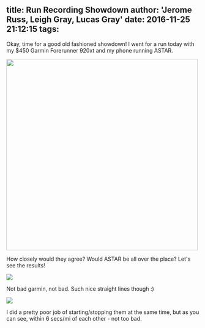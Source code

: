 title: Run Recording Showdown
author: 'Jerome Russ, Leigh Gray, Lucas Gray'
date: 2016-11-25 21:12:15
tags:
---
Okay, time for a good old fashioned showdown!  I went for a run today with my $450 Garmin Forerunner 920xt and my phone running ASTAR.  

<img src="/img/selfie.jpg" width="500"/>

How closely would they agree?  Would ASTAR be all over the place?  Let's see the results!

![](/img/garmin-connect.png)

Not bad garmin, not bad.  Such nice straight lines though :) 

![](/img/route-test.png)

I did a pretty poor job of starting/stopping them at the same time, but as you can see, within 6 secs/mi of each other - not too bad.